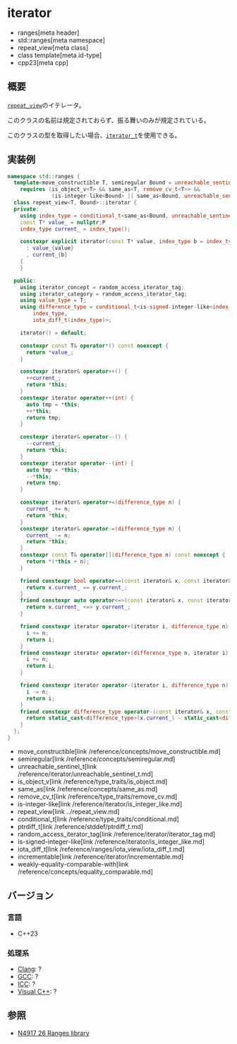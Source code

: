 # iterator
* ranges[meta header]
* std::ranges[meta namespace]
* repeat_view[meta class]
* class template[meta id-type]
* cpp23[meta cpp]

## 概要

[`repeat_view`](../repeat_view.md)のイテレータ。

このクラスの名前は規定されておらず、振る舞いのみが規定されている。

このクラスの型を取得したい場合、[`iterator_t`](../iterator_t.md)を使用できる。


## 実装例

```cpp
namespace std::ranges {
  template<move_constructible T, semiregular Bound = unreachable_sentinel_t>
    requires (is_object_v<T> && same_as<T, remove_cv_t<T>> &&
              (is-integer-like<Bound> || same_as<Bound, unreachable_sentinel_t>))
  class repeat_view<T, Bound>::iterator {
  private:
    using index_type = conditional_t<same_as<Bound, unreachable_sentinel_t>, ptrdiff_t, Bound>;
    const T* value_ = nullptr;P
    index_type current_ = index_type();

    constexpr explicit iterator(const T* value, index_type b = index_type())
      : value_{value}
      , current_{b}
    {
    }

  public:
    using iterator_concept = random_access_iterator_tag;
    using iterator_category = random_access_iterator_tag;
    using value_type = T;
    using difference_type = conditional_t<is-signed-integer-like<index_type>,
        index_type,
        iota_diff_t(index_type)>;

    iterator() = default;

    constexpr const T& operator*() const noexcept {
      return *value_;
    }

    constexpr iterator& operator++() {
      ++current_;
      return *this;
    }
    constexpr iterator operator++(int) {
      auto tmp = *this;
      ++*this;
      return tmp;
    }

    constexpr iterator& operator--() {
      --current_;
      return *this;
    }
    constexpr iterator operator--(int) {
      auto tmp = *this;
      --*this;
      return tmp;
    }

    constexpr iterator& operator+=(difference_type n) {
      current_ += n;
      return *this;
    }
    constexpr iterator& operator-=(difference_type n) {
      current_ -= n;
      return *this;
    }
    constexpr const T& operator[](difference_type n) const noexcept {
      return *(*this + n);
    }

    friend constexpr bool operator==(const iterator& x, const iterator& y) {
      return x.current_ == y.current_;
    }
    friend constexpr auto operator<=>(const iterator& x, const iterator& y) {
      return x.current_ <=> y.current_;
    }

    friend constexpr iterator operator+(iterator i, difference_type n) {
      i += n;
      return i;
    }
    friend constexpr iterator operator+(difference_type n, iterator i) {
      i += n;
      return i;
    }

    friend constexpr iterator operator-(iterator i, difference_type n) {
      i -= n;
      return i;
    }
    friend constexpr difference_type operator-(const iterator& x, const iterator& y) {
      return static_cast<difference_type>(x.current_) - static_cast<difference_type>(y.current_);
    }
  };
}
```
* move_constructible[link /reference/concepts/move_constructible.md]
* semiregular[link /reference/concepts/semiregular.md]
* unreachable_sentinel_t[link /reference/iterator/unreachable_sentinel_t.md]
* is_object_v[link /reference/type_traits/is_object.md]
* same_as[link /reference/concepts/same_as.md]
* remove_cv_t[link /reference/type_traits/remove_cv.md]
* is-integer-like[link /reference/iterator/is_integer_like.md]
* repeat_view[link ../repeat_view.md]
* conditional_t[link /reference/type_traits/conditional.md]
* ptrdiff_t[link /reference/stddef/ptrdiff_t.md]
* random_access_iterator_tag[link /reference/iterator/iterator_tag.md]
* is-signed-integer-like[link /reference/iterator/is_integer_like.md]
* iota_diff_t[link /reference/ranges/iota_view/iota_diff_t.md]
* incrementable[link /reference/iterator/incrementable.md]
* weakly-equality-comparable-with[link /reference/concepts/equality_comparable.md]

## バージョン
### 言語
- C++23

### 処理系
- [Clang](/implementation.md#clang): ?
- [GCC](/implementation.md#gcc): ?
- [ICC](/implementation.md#icc): ?
- [Visual C++](/implementation.md#visual_cpp): ?

## 参照
- [N4917 26 Ranges library](https://timsong-cpp.github.io/cppwp/ranges)
